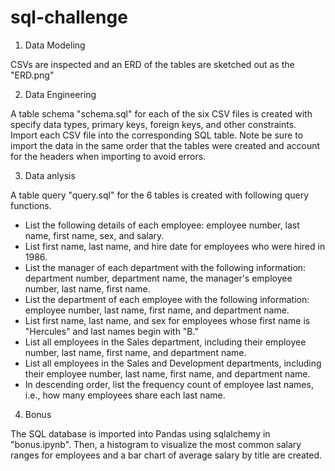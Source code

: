 # sql-challenge


1. Data Modeling

CSVs are inspected and an ERD of the tables are sketched out as the "ERD.png" 

2. Data Engineering

A table schema "schema.sql" for each of the six CSV files is created with specify data types, primary keys, foreign keys, and other constraints.
Import each CSV file into the corresponding SQL table. Note be sure to import the data in the same order that the tables were created and account for the headers when importing to avoid errors.

3. Data anlysis 

A table query "query.sql" for the 6 tables is created with following query functions.
- List the following details of each employee: employee number, last name, first name, sex, and salary.
- List first name, last name, and hire date for employees who were hired in 1986.
- List the manager of each department with the following information: department number, department name, the manager's employee number, last name, first name.
- List the department of each employee with the following information: employee number, last name, first name, and department name.
- List first name, last name, and sex for employees whose first name is "Hercules" and last names begin with "B."
- List all employees in the Sales department, including their employee number, last name, first name, and department name.
- List all employees in the Sales and Development departments, including their employee number, last name, first name, and department name.
- In descending order, list the frequency count of employee last names, i.e., how many employees share each last name.

4. Bonus

The SQL database is imported into Pandas using sqlalchemy in "bonus.ipynb". Then, a histogram to visualize the most common salary ranges for employees and a bar chart of average salary by title are created.

